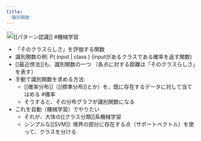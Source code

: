 ```yaml
---
title:
 '識別関数'
---
```


<img src='https://scrapbox.io/api/pages/blu3mo-public/情報科学の達人/icon' alt='情報科学の達人.icon' height="19.5"/>[[パターン認識]] #機械学習
- 「そのクラスらしさ」を評価する関数
- 識別関数の例: P( input | class )  (inputがあるクラスである確率を返す関数)
- [[最近傍法]]も、識別関数の一つ （各点に対する距離は「そのクラスらしさ」を表す）
- 手動で識別関数を求める方法:
    - [[確率分布]]（[[標準分布]]とか）を、既に存在するデータに対して当てはめる #確率
    - そうすると、その分布グラフが識別関数になる
- これを自動（機械学習）でやりたい
    - それが、大体の[[クラス分類]]系機械学習
    - シンプルな[[SVM]]: 境界の部分に存在する点（サポートベクトル）を使って、クラスを分ける